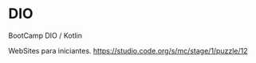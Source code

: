 # DIO
BootCamp DIO / Kotlin

WebSites para iniciantes.
https://studio.code.org/s/mc/stage/1/puzzle/12
